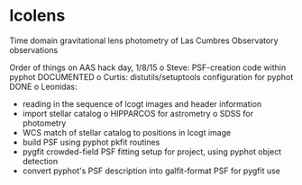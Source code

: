 # lcolens
Time domain gravitational lens photometry of Las Cumbres Observatory observations

Order of things on AAS hack day, 1/8/15
o Steve: PSF-creation code within pyphot DOCUMENTED
o Curtis: distutils/setuptools configuration for pyphot DONE
o Leonidas: 
 - reading in the sequence of lcogt images and header information
 - import stellar catalog
  o HIPPARCOS for astrometry
  o SDSS for photometry
 - WCS match of stellar catalog to positions in lcogt image
 - build PSF using pyphot pkfit routines
 - pygfit crowded-field PSF fitting setup for project, using pyphot object detection
 - convert pyphot's PSF description into galfit-format PSF for pygfit use

